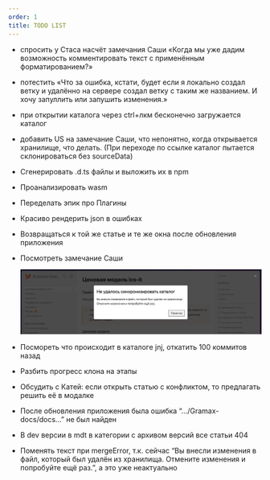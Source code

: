 ```yaml
---
order: 1
title: TODO LIST
---
```


-  спросить у Стаса насчёт замечания Саши «Когда мы уже дадим возможность комментировать текст с применённым форматированием?»

-  потестить «Что за ошибка, кстати, будет если я локально создал ветку и удалённо на сервере создал ветку с таким же названием. И хочу запуллить или запушить изменения.»

-  при открытии каталога через ctrl+лкм бесконечно загружается каталог

-  добавить US на замечание Саши, что непонятно, когда открывается хранилище, что делать. (При переходе по ссылке каталог пытается склонироваться без sourceData)

-  Сгенерировать .d.ts файлы и выложить их в npm

-  Проанализировать wasm

-  Переделать эпик про Плагины

-  Красиво рендерить json в ошибках

-  Возвращаться к той же статье и те же окна после обновления приложения

-  Посмотреть замечание Саши

   ![](./todo_0.png)

-  Посмореть что происходит в каталоге jnj, откатить 100 коммитов назад

-  Разбить прогресс клона на этапы

-  Обсудить с Катей: если открыть статью с конфликтом, то предлагать решить её в модалке

-  После обновления приложения была ошибка “…/Gramax-docs/docs…” не был найден

-  В dev версии в mdt в категории с архивом версий все статьи 404

-  Поменять текст при mergeError, т.к. сейчас “Вы внесли изменения в файл, который был удалён из хранилища. Отмените изменения и попробуйте ещё раз.”, а это уже неактуально